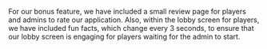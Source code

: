 For our bonus feature, we have included a small review page for players and admins to rate our application. Also, within the lobby screen for players, we have included fun facts, which change every 3 seconds, to ensure that our lobby screen is engaging for players waiting for the admin to start.